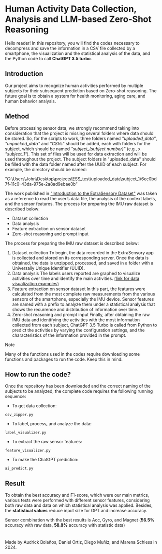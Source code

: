 
# Human Activity Data Collection, Analysis and LLM-based Zero-Shot Reasoning
Hello reader! In this repository, you will find the codes necessary to decompress and save the information in a CSV file collected by a smartphone, the visualization and the statistical analysis of the data, and the Python code to call **ChatGPT 3.5 turbo**.

## Introduction
Our project aims to recognize human activities performed by multiple subjects for their subsequent prediction based on Zero-shot reasoning. The future goal is to obtain a system for health monitoring, aging care, and human behavior analysis.

## Method
Before processing sensor data, we strongly recommend taking into consideration that the project is missing several folders where data should be stored. So, for the scripts to work, three folders named *"uploaded_data"*, *"unpacked_data"* and *"CSVs"* should be added, each with folders for the subject, which should be named *"subject_(subject number)"* (e.g., x *"subject_1"*). This set of files will be used for data extraction and will be used throughout the project. The subject folders in "uploaded_data" should be filled with the data folder named after the UUID of each subject. For example, the directory should be named:

"C:\Users\John\Desktop\projects\ESS_test\uploaded_data\subject_1\6ec0bd7f-11c0-43da-975e-2a8ad9ebae0b”

The work published in ["Introduction to the ExtraSensory Dataset"](http://extrasensory.ucsd.edu/intro2extrasensory/intro2extrasensory.html#features) was taken as a reference to read the user’s data file, the analysis of the context labels, and the sensor features. 
The process for preparing the IMU raw dataset is described below:
-	Dataset collection
-	Data analysis
-	Feature extraction on sensor dataset
-	Zero-shot reasoning and prompt input

The process for preparing the IMU raw dataset is described below:
1. Dataset collection
To begin, the data recorded in the ExtraSensory app is collected and stored on its corresponding server. Once the data is obtained, the data is unzipped, processed, and saved in a folder with a Universally Unique Identifier (UUID).
2. Data analysis
The labels users reported are graphed to visualize activities over time and identify the main activities. [(link for data visualization examples)](https://docs.google.com/document/d/1bjD8qwGdPfZHh_1Ug0iqQT3fHHz1MVIR2ICpm1isey0/edit?usp=sharing) 
3. Feature extraction on sensor dataset
In this part, the features were calculated from the most complete raw measurements from the various sensors of the smartphone, especially the IMU device. Sensor features are named with a prefix to analyze them under a statistical analysis that shows the recurrence and distribution of information over time.
4. Zero-shot reasoning and prompt input
Finally, after obtaining the raw IMU data and identifying the activities with the most information collected from each subject, ChatGPT 3.5 Turbo is called from Python to predict the activities by varying the configuration settings, and the characteristics of the information provided in the prompt.

> [!NOTE] 
> Many of the functions used in the codes require downloading some functions and packages to run the code. Keep this in mind.

## How to run the code?
Once the repository has been downloaded and the correct naming of the subjects to be analyzed, the complete code requires the following running sequence:
* To get data collection: 
```
csv_zipper.py
```

* To label, process, and analyze the data:
```
label_visualizer.py
```

* To extract the raw sensor features:
```
feature_visualizer.py
```

* To make the ChatGPT prediction:
```
ai_predict.py
```

## Result
To obtain the best accuracy and F1-score, which were our main metrics, various tests were performed with different sensor features, considering both raw data and data on which statistical analysis was applied. Besides, the **statistical values** reduce input size for GPT and increase accuracy.

Sensor combination with the best results is Acc, Gyro, and Magnet (**56.5%** accuracy with raw data, **58.8%** accuracy with statistic data)

# 

Made by Audrick Bolaños, Daniel Ortiz, Diego Muñiz, and Marena Schiess in 2024.
